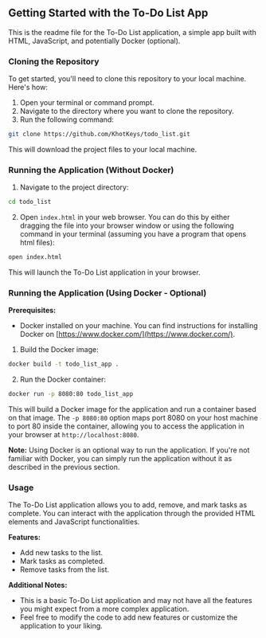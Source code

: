 ## Getting Started with the To-Do List App

This is the readme file for the To-Do List application, a simple app built with HTML, JavaScript, and potentially Docker (optional).

### Cloning the Repository

To get started, you'll need to clone this repository to your local machine. Here's how:

1. Open your terminal or command prompt.
2. Navigate to the directory where you want to clone the repository.
3. Run the following command:

```bash
git clone https://github.com/KhotKeys/todo_list.git
```

This will download the project files to your local machine.

### Running the Application (Without Docker)

1. Navigate to the project directory:

```bash
cd todo_list
```

2. Open `index.html` in your web browser. You can do this by either dragging the file into your browser window or using the following command in your terminal (assuming you have a program that opens html files):

```bash
open index.html
```

This will launch the To-Do List application in your browser.

### Running the Application (Using Docker - Optional)

**Prerequisites:**

- Docker installed on your machine. You can find instructions for installing Docker on [https://www.docker.com/](https://www.docker.com/).

1. Build the Docker image:

```bash
docker build -t todo_list_app .
```

2. Run the Docker container:

```bash
docker run -p 8080:80 todo_list_app
```

This will build a Docker image for the application and run a container based on that image. The `-p 8080:80` option maps port 8080 on your host machine to port 80 inside the container, allowing you to access the application in your browser at `http://localhost:8080`.

**Note:** Using Docker is an optional way to run the application. If you're not familiar with Docker, you can simply run the application without it as described in the previous section.

### Usage

The To-Do List application allows you to add, remove, and mark tasks as complete. You can interact with the application through the provided HTML elements and JavaScript functionalities.

**Features:**

- Add new tasks to the list.
- Mark tasks as completed.
- Remove tasks from the list.

**Additional Notes:**

- This is a basic To-Do List application and may not have all the features you might expect from a more complex application.
- Feel free to modify the code to add new features or customize the application to your liking.
